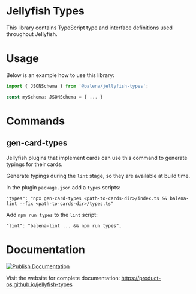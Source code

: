 # Jellyfish Types

This library contains TypeScript type and interface definitions used throughout Jellyfish.

# Usage

Below is an example how to use this library:

```typescript
import { JSONSchema } from '@balena/jellyfish-types';

const mySchema: JSONSchema = { ... }
```

# Commands

## gen-card-types

Jellyfish plugins that implement cards can use this command to generate typings for their cards.

Generate typings during the `lint` stage, so they are available at build time.

In the plugin `package.json` add a `types` scripts:

	"types": "npx gen-card-types <path-to-cards-dir>/index.ts && balena-lint --fix <path-to-cards-dir>/types.ts"

Add `npm run types` to the `lint` script:

	"lint": "balena-lint ... && npm run types",


# Documentation

[![Publish Documentation](https://github.com/product-os/jellyfish-types/actions/workflows/publish-docs.yml/badge.svg)](https://github.com/product-os/jellyfish-types/actions/workflows/publish-docs.yml)

Visit the website for complete documentation: https://product-os.github.io/jellyfish-types
